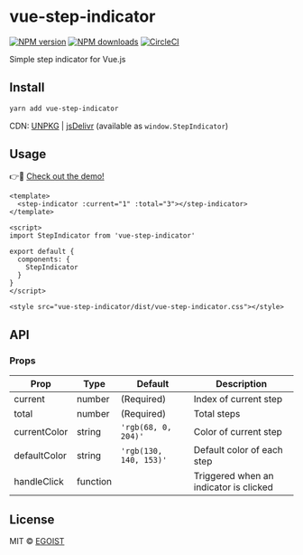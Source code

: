 # vue-step-indicator

[![NPM version](https://img.shields.io/npm/v/vue-step-indicator.svg?style=flat)](https://npmjs.com/package/vue-step-indicator) [![NPM downloads](https://img.shields.io/npm/dm/vue-step-indicator.svg?style=flat)](https://npmjs.com/package/vue-step-indicator) [![CircleCI](https://circleci.com/gh/egoist/vue-step-indicator/tree/master.svg?style=shield)](https://circleci.com/gh/egoist/vue-step-indicator/tree/master)

Simple step indicator for Vue.js

## Install

```bash
yarn add vue-step-indicator
```

CDN: [UNPKG](https://unpkg.com/vue-step-indicator/dist/) | [jsDelivr](https://cdn.jsdelivr.net/npm/vue-step-indicator/dist/) (available as `window.StepIndicator`)

## Usage

👉👀 [Check out the demo!](https://vue-step-indicator.egoist.rocks)

```vue
<template>
  <step-indicator :current="1" :total="3"></step-indicator>
</template>

<script>
import StepIndicator from 'vue-step-indicator'

export default {
  components: {
    StepIndicator
  }
}
</script>

<style src="vue-step-indicator/dist/vue-step-indicator.css"></style>
```

## API

### Props

|Prop|Type|Default|Description|
|---|---|---|---|
|current|number|(Required)|Index of current step|
|total|number|(Required)|Total steps|
|currentColor|string|`'rgb(68, 0, 204)'`|Color of current step|
|defaultColor|string|`'rgb(130, 140, 153)'`|Default color of each step|
|handleClick|function<index>||Triggered when an indicator is clicked|

## License

MIT &copy; [EGOIST](https://github.com/egoist)
